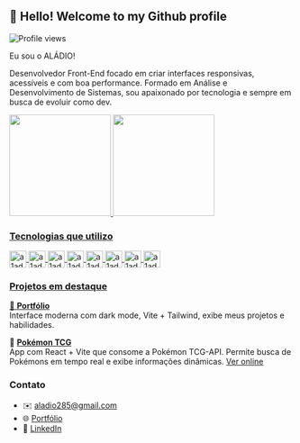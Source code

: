 ## 👋 Hello! Welcome to my Github profile

<p align="left"> <img src="https://komarev.com/ghpvc/?username=a1ad10&color=yellow" alt="Profile views" /> </p>

Eu sou o ALÁDIO!

Desenvolvedor Front-End focado em criar interfaces responsivas, acessíveis e com boa performance. Formado em Análise e Desenvolvimento de Sistemas, sou apaixonado por tecnologia e sempre em busca de evoluir como dev.

<dvi>
  <a href="https://github.com/a1ad10">
  <img height="180em" src="https://github-readme-stats.vercel.app/api?username=a1ad10&show_icons=true&theme=gh-light-mode-only"/> 
  <img height="180em" src="https://github-readme-stats.vercel.app/api/top-langs/?username=a1ad10&layout=compact&theme=gh-light-mode-only"/>
</div>

### Tecnologias que utilizo

<div>
  
  <img align="center" alt="a1ad10-html" height="30" widht="40" src="https://cdn.jsdelivr.net/gh/devicons/devicon/icons/html5/html5-original.svg"/>
  <img align="center" alt="a1ad10-html" height="30" widht="40" src="https://cdn.jsdelivr.net/gh/devicons/devicon/icons/css3/css3-original.svg"/>
  <img align="center" alt="a1ad10-html" height="30" widht="40" src="https://cdn.jsdelivr.net/gh/devicons/devicon/icons/javascript/javascript-original.svg"/>
  <img align="center" alt="a1ad10-html" height="30" widht="40" src="https://cdn.jsdelivr.net/gh/devicons/devicon/icons/typescript/typescript-original.svg"/>
  <img align="center" alt="a1ad10-html" height="30" widht="40" src="https://cdn.jsdelivr.net/gh/devicons/devicon@latest/icons/bootstrap/bootstrap-original.svg"/>
  <img align="center" alt="a1ad10-html" height="30" widht="40" src="https://cdn.jsdelivr.net/gh/devicons/devicon/icons/react/react-original.svg"/> 
  <img align="center" alt="a1ad10-html" height="30" widht="40" src="https://cdn.jsdelivr.net/gh/devicons/devicon@latest/icons/sass/sass-original.svg"/>
  <img align="center" alt="a1ad10-html" height="30" widht="40" src="https://cdn.jsdelivr.net/gh/devicons/devicon@latest/icons/tailwindcss/tailwindcss-original.svg"/>
            
### Projetos em destaque    

🔹 [**Portfólio**](https://meu-portfolio-opal-pi.vercel.app)  
Interface moderna com dark mode, Vite + Tailwind, exibe meus projetos e habilidades.

🔹 [**Pokémon TCG**](https://github.com/A1AD10/pokemon)  
App com React + Vite que consome a Pokémon TCG-API. Permite busca de Pokémons em tempo real e exibe informações dinâmicas. [Ver online](https://pokemon-weld-mu.vercel.app)

### Contato

- ✉️ aladio285@gmail.com  
- 🌐 [Portfólio](https://meu-portfolio-opal-pi.vercel.app)  
- 🔗 [LinkedIn](https://linkedin.com/in/aladio-junior285)

